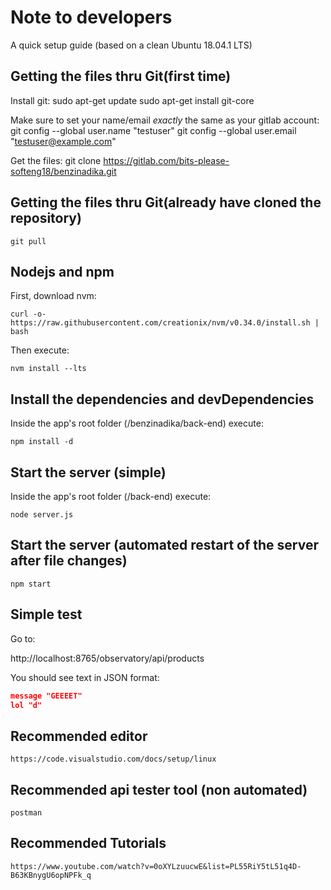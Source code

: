 Note to developers
========================

A quick setup guide (based on a clean Ubuntu 18.04.1 LTS)

## Getting the files thru Git(first time)
Install git:
    sudo apt-get update
    sudo apt-get install git-core
    
Make sure to set your name/email *exactly* the same as your gitlab account:
    git config --global user.name "testuser"
    git config --global user.email "testuser@example.com"

Get the files:
    git clone https://gitlab.com/bits-please-softeng18/benzinadika.git

## Getting the files thru Git(already have cloned the repository)

    git pull

## Nodejs and npm

First, download nvm:

    curl -o- https://raw.githubusercontent.com/creationix/nvm/v0.34.0/install.sh | bash

Then execute:

    nvm install --lts

## Install the dependencies and devDependencies

Inside the app's root folder (/benzinadika/back-end) execute:

    npm install -d

## Start the server (simple)

Inside the app's root folder (/back-end) execute:

    node server.js

## Start the server (automated restart of the server after file changes)

    npm start

## Simple test

Go to:

http://localhost:8765/observatory/api/products

You should see text in JSON format:
```json
message	"GEEEET"
lol	"d"
```

## Recommended editor
    https://code.visualstudio.com/docs/setup/linux
## Recommended api tester tool (non automated)
    postman
## Recommended Tutorials
    https://www.youtube.com/watch?v=0oXYLzuucwE&list=PL55RiY5tL51q4D-B63KBnygU6opNPFk_q
